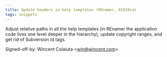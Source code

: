 ```yaml
---
title: Update headers in help templates (REnamer, 61819ca)
tags: snippets
---
```


Adjust relative paths in all the help templates (in REnamer the application code lives one level deeper in the hierarchy), update copyright ranges, and get rid of Subversion Id tags.

Signed-off-by: Wincent Colaiuta &lt;win@wincent.com&gt;
